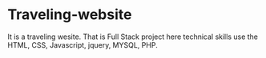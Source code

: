 # Traveling-website
It is a traveling wesite.
That is Full Stack project here technical skills use the HTML, CSS, Javascript, jquery, MYSQL, PHP.

